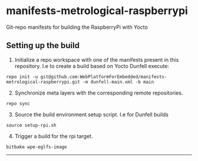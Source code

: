 # manifests-metrological-raspberrypi
Git-repo manifests for building the RaspberryPi with Yocto

## Setting up the build
1. Initialize a repo workspace with one of the manifests present in this repository. I.e to create
a build based on Yocto Dunfell execute:
```shell
repo init -u git@github.com:WebPlatformForEmbedded/manifests-metrological-raspberrypi.git -m dunfell-main.xml -b main
```
2. Synchronize meta layers with the corresponding remote repositories.
```shell
repo sync
```
3. Source the build environment setup script. I.e for Dunfell builds 
```shell
source setup-rpi.sh
```

4. Trigger a build for the rpi target.
```shell
bitbake wpe-eglfs-image
```
---
